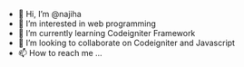 - 👋 Hi, I’m @najiha
- 👀 I’m interested in web programming
- 🌱 I’m currently learning Codeigniter Framework
- 💞️ I’m looking to collaborate on Codeigniter and Javascript
- 📫 How to reach me ...

<!---
najiha/najiha is a ✨ special ✨ repository because its `README.md` (this file) appears on your GitHub profile.
You can click the Preview link to take a look at your changes.
--->
